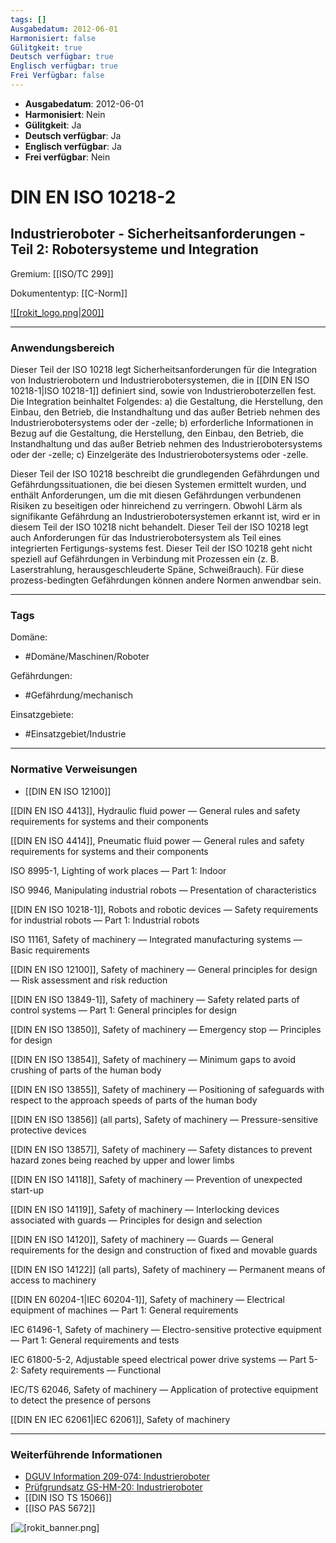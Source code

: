 ```yaml
---
tags: []
Ausgabedatum: 2012-06-01
Harmonisiert: false
Gülitgkeit: true
Deutsch verfügbar: true
Englisch verfügbar: true
Frei Verfügbar: false
---
```


- **Ausgabedatum**: 2012-06-01
- **Harmonisiert**: Nein
- **Gülitgkeit**: Ja
- **Deutsch verfügbar**: Ja
- **Englisch verfügbar**: Ja
- **Frei verfügbar**: Nein

# DIN EN ISO 10218-2
## Industrieroboter - Sicherheitsanforderungen - Teil 2: Robotersysteme und Integration

Gremium: [[ISO/TC 299]]

Dokumententyp: [[C-Norm]]

[![[rokit_logo.png|200]]](https://public-robots.de/)
***
### Anwendungsbereich
Dieser Teil der ISO 10218 legt Sicherheitsanforderungen für die Integration von Industrierobotern und Industrierobotersystemen, die in [[DIN EN ISO 10218-1|ISO 10218-1]] definiert sind, sowie von Industrieroboterzellen fest. Die Integration beinhaltet Folgendes:
 a) die Gestaltung, die Herstellung, den Einbau, den Betrieb, die Instandhaltung und das außer Betrieb nehmen des Industrierobotersystems oder der -zelle;
 b) erforderliche Informationen in Bezug auf die Gestaltung, die Herstellung, den Einbau, den Betrieb, die Instandhaltung und das außer Betrieb nehmen des Industrierobotersystems oder der -zelle;
 c) Einzelgeräte des Industrierobotersystems oder -zelle.
 
Dieser Teil der ISO 10218 beschreibt die grundlegenden Gefährdungen und Gefährdungssituationen, die bei diesen Systemen ermittelt wurden, und enthält Anforderungen, um die mit diesen Gefährdungen verbundenen Risiken zu beseitigen oder hinreichend zu verringern. Obwohl Lärm als signifikante Gefährdung an Industrierobotersystemen erkannt ist, wird er in diesem Teil der ISO 10218 nicht behandelt. Dieser Teil der ISO 10218 legt auch Anforderungen für das 
Industrierobotersystem als Teil eines integrierten Fertigungs-systems fest. Dieser Teil der ISO 10218 geht nicht speziell auf Gefährdungen in Verbindung mit Prozessen ein (z. B. Laserstrahlung, herausgeschleuderte Späne, Schweißrauch). Für diese prozess-bedingten Gefährdungen können andere Normen anwendbar sein.

***
### Tags

Domäne:
- #Domäne/Maschinen/Roboter 

Gefährdungen:
- #Gefährdung/mechanisch 

Einsatzgebiete:
- #Einsatzgebiet/Industrie 

***
### Normative Verweisungen
- [[DIN EN ISO 12100]]

[[DIN EN ISO 4413]], Hydraulic fluid power — General rules and safety requirements for systems and their components

[[DIN EN ISO 4414]], Pneumatic fluid power — General rules and safety requirements for systems and their components

ISO 8995-1, Lighting of work places — Part 1: Indoor

ISO 9946, Manipulating industrial robots — Presentation of characteristics

[[DIN EN ISO 10218-1]], Robots and robotic devices — Safety requirements for industrial robots — Part 1: Industrial robots

ISO 11161, Safety of machinery — Integrated manufacturing systems — Basic requirements

[[DIN EN ISO 12100]], Safety of machinery — General principles for design — Risk assessment and risk reduction

[[DIN EN ISO 13849-1]], Safety of machinery — Safety related parts of control systems — Part 1: General principles for design

[[DIN EN ISO 13850]], Safety of machinery — Emergency stop — Principles for design

[[DIN EN ISO 13854]], Safety of machinery — Minimum gaps to avoid crushing of parts of the human body

[[DIN EN ISO 13855]], Safety of machinery — Positioning of safeguards with respect to the approach speeds of parts of the human body

[[DIN EN ISO 13856]] (all parts), Safety of machinery — Pressure-sensitive protective devices

[[DIN EN ISO 13857]], Safety of machinery — Safety distances to prevent hazard zones being reached by upper and lower limbs

[[DIN EN ISO 14118]], Safety of machinery — Prevention of unexpected start-up

[[DIN EN ISO 14119]], Safety of machinery — Interlocking devices associated with guards — Principles for design and selection

[[DIN EN ISO 14120]], Safety of machinery — Guards — General requirements for the design and construction of fixed and movable guards

[[DIN EN ISO 14122]] (all parts), Safety of machinery — Permanent means of access to machinery

[[DIN EN 60204-1|IEC 60204-1]], Safety of machinery — Electrical equipment of machines — Part 1: General requirements

IEC 61496-1, Safety of machinery — Electro-sensitive protective equipment — Part 1: General requirements and tests

IEC 61800-5-2, Adjustable speed electrical power drive systems — Part 5-2: Safety requirements — Functional

IEC/TS 62046, Safety of machinery — Application of protective equipment to detect the presence of persons

[[DIN EN IEC 62061|IEC 62061]], Safety of machinery

***
### Weiterführende Informationen


- [DGUV Information 209-074: Industrieroboter](https://publikationen.dguv.de/regelwerk/dguv-informationen/270/industrieroboter)
- [Prüfgrundsatz GS-HM-20: Industrieroboter](https://www.dguv.de/dguv-test/prod-pruef-zert/pruefgrundsaetze-erfahrung/pruefgrundsaetze/holz-und-metall/index.jsp)
- [[DIN ISO TS 15066]]
- [[ISO PAS 5672]]

[![[rokit_banner.png]](https://public-robots.de/)
